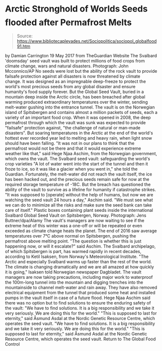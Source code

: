# Arctic Stronghold of Worlds Seeds flooded after Permafrost Melts

> Source: https://www.bibliotecapleyades.net/Sociopolitica/sociopol_globalfood91.htm

by Damian Carrington 19 May 2017
from TheGuardian Website The Svalbard 'doomsday' seed vault
was built to protect millions of food crops
from climate change, wars and natural disasters.
Photograph: John Mcconnico/AP No seeds were lost
but the ability of the rock vault to provide
failsafe protection against all disasters
is now threatened by climate change.
It was designed as an impregnable deep-freeze to protect the world's most precious seeds from any global disaster and ensure humanity's food supply forever.
But the Global Seed Vault, buried in a mountain deep inside the Arctic circle, has been breached after global warming produced extraordinary temperatures over the winter, sending melt-water gushing into the entrance tunnel. The vault is on the Norwegian island of Spitsbergen and contains almost a million packets of seeds, each a variety of an important food crop.
When it was opened in 2008, the deep permafrost through which the vault was sunk was expected to provide "failsafe" protection against,
"the challenge of natural or man-made disasters".
But soaring temperatures in the Arctic at the end of the world's hottest ever recorded year led to melting and heavy rain, when light snow should have been falling.
"It was not in our plans to think that the permafrost would not be there and that it would experience extreme weather like that," said Hege Njaa Aschim, from the Norwegian government, which owns the vault.
The Svalbard seed vault:
safeguarding the world's crop varieties
"A lot of water went into the start of the tunnel and then it froze to ice, so it was like a glacier when you went in," she told the Guardian.
Fortunately, the melt-water did not reach the vault itself, the ice has been hacked out, and the precious seeds remain safe for now at the required storage temperature of -18C. But the breach has questioned the ability of the vault to survive as a lifeline for humanity if catastrophe strikes.
"It was supposed to [operate] without the help of humans, but now we are watching the seed vault 24 hours a day," Aschim said. "We must see what we can do to minimize all the risks and make sure the seed bank can take care of itself."
Plastic boxes containing plant seeds
inside the international Svalbard Global Seed Vault
on Spitsbergen, Norway.
Photograph: Jens Buttner/dpa/Alamy
The vault's managers are now waiting to see if the extreme heat of this winter was a one-off or will be repeated or even exceeded as climate change heats the planet.
The end of 2016 saw average temperatures over 7°C above normal on Spitsbergen, pushing the permafrost above melting point.
"The question is whether this is just happening now, or will it escalate?" said Aschim.
The Svalbard archipelago, of which Spitsbergen is part, has warmed rapidly in recent decades, according to Ketil Isaksen, from Norway's Meteorological Institute.
"The Arctic and especially Svalbard warms up faster than the rest of the world. The climate is changing dramatically and we are all amazed at how quickly it is going," Isaksen told Norwegian newspaper Dagbladet.
The vault managers are now taking precautions, including major work to waterproof the 100m-long tunnel into the mountain and digging trenches into the mountainside to channel melt-water and rain away.
They have also removed electrical equipment from the tunnel that produced some heat and installed pumps in the vault itself in case of a future flood.
Hege Njaa Aschim said there was no option but to find solutions to ensure the enduring safety of the vault:
"We have to find solutions. It is a big responsibility and we take it very seriously. We are doing this for the world." "This is supposed to last for eternity," said Åsmund Asdal at the Nordic Genetic Resource Centre, which operates the seed vault.
"We have to find solutions. It is a big responsibility and we take it very seriously. We are doing this for the world."
"This is supposed to last for eternity," said Åsmund Asdal at the Nordic Genetic Resource Centre, which operates the seed vault.
Return to The Global Food Control
